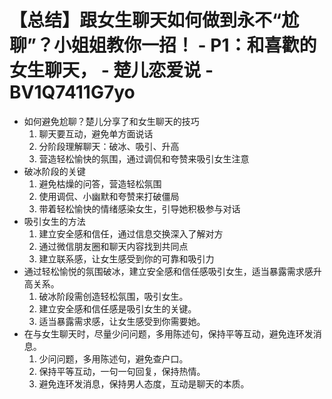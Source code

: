 # 【总结】跟女生聊天如何做到永不“尬聊”？小姐姐教你一招！ - P1：和喜歡的女生聊天， - 楚儿恋爱说 - BV1Q7411G7yo

-   如何避免尬聊？楚儿分享了和女生聊天的技巧
    1.  聊天要互动，避免单方面说话
    2.  分阶段理解聊天：破冰、吸引、升高
    3.  营造轻松愉快的氛围，通过调侃和夸赞来吸引女生注意
-   破冰阶段的关键
    1.  避免枯燥的问答，营造轻松氛围
    2.  使用调侃、小幽默和夸赞来打破僵局
    3.  带着轻松愉快的情绪感染女生，引导她积极参与对话
-   吸引女生的方法
    1.  建立安全感和信任，通过信息交换深入了解对方
    2.  通过微信朋友圈和聊天内容找到共同点
    3.  建立联系感，让女生感受到你的可靠和吸引力
-   通过轻松愉悦的氛围破冰，建立安全感和信任感吸引女生，适当暴露需求感升高关系。
    1.  破冰阶段需创造轻松氛围，吸引女生。
    2.  建立安全感和信任感是吸引女生的关键。
    3.  适当暴露需求感，让女生感受到你需要她。
-   在与女生聊天时，尽量少问问题，多用陈述句，保持平等互动，避免连环发消息。
    1.  少问问题，多用陈述句，避免查户口。
    2.  保持平等互动，一句一句回复，保持热情。
    3.  避免连环发消息，保持男人态度，互动是聊天的本质。